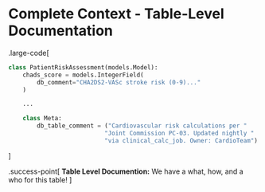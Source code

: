 # Complete Context - Table-Level Documentation

.large-code[

```python
class PatientRiskAssessment(models.Model):
    chads_score = models.IntegerField(
        db_comment="CHA2DS2-VASc stroke risk (0-9)..."
    )

    ...

    class Meta:
        db_table_comment = ("Cardiovascular risk calculations per "
                           "Joint Commission PC-03. Updated nightly "
                           "via clinical_calc_job. Owner: CardioTeam")
```

]

.success-point[
**Table Level Documention:** We have a what, how, and a who for this table!
]
